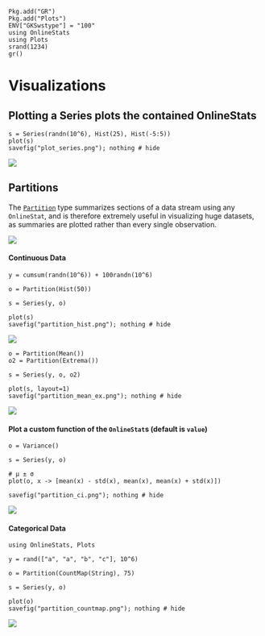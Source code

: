 ```@setup setup
Pkg.add("GR")
Pkg.add("Plots")
ENV["GKSwstype"] = "100"
using OnlineStats
using Plots
srand(1234)
gr()
```

# Visualizations

## Plotting a Series plots the contained OnlineStats

```@example setup
s = Series(randn(10^6), Hist(25), Hist(-5:5))
plot(s)
savefig("plot_series.png"); nothing # hide
```

![](plot_series.png)


## Partitions

The [`Partition`](@ref) type summarizes sections of a data stream using any `OnlineStat`, 
and is therefore extremely useful in visualizing huge datasets, as summaries are plotted
rather than every single observation.  

![](https://user-images.githubusercontent.com/8075494/34622053-9a69f9b2-f219-11e7-8ed7-f203a47f64f1.gif)

#### Continuous Data

```@example setup
y = cumsum(randn(10^6)) + 100randn(10^6)

o = Partition(Hist(50))

s = Series(y, o)

plot(s)
savefig("partition_hist.png"); nothing # hide
```
![](partition_hist.png)


```@example setup
o = Partition(Mean())
o2 = Partition(Extrema())

s = Series(y, o, o2)

plot(s, layout=1)
savefig("partition_mean_ex.png"); nothing # hide
```
![](partition_mean_ex.png)


#### Plot a custom function of the `OnlineStat`s (default is `value`)

```@example setup
o = Variance()

s = Series(y, o)

# μ ± σ
plot(o, x -> [mean(x) - std(x), mean(x), mean(x) + std(x)])

savefig("partition_ci.png"); nothing # hide  
```
![](partition_ci.png)


#### Categorical Data

```@example setup
using OnlineStats, Plots

y = rand(["a", "a", "b", "c"], 10^6)

o = Partition(CountMap(String), 75)

s = Series(y, o)

plot(o)
savefig("partition_countmap.png"); nothing # hide
```
![](partition_countmap.png)

